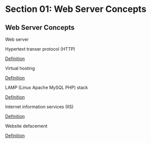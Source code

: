 # Section 01: Web Server Concepts

## Web Server Concepts
Web server

Hypertext transer protocol (HTTP)

[Definition](../definitions/definitions_H.md#hypertext-transfer-protocol)

Virtual hosting

[Definition](../definitions/definitions_V.md#virtual-hosting)

LAMP (Linux Apache MySQL PHP) stack

[Definition](../definitions/definitions_L.md#lamp-stack)

Internet information services (IIS)

[Definition](../definitions/definitions_I.md#internet-information-services)

Website defacement

[Definition](../definitions/definitions_W.md#website-defacement)

